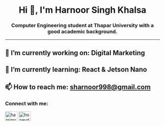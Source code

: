 <h1 align="center">Hi 👋, I'm Harnoor Singh Khalsa</h1>
<h3 align="center">Computer Engineering student at Thapar University with a good academic background.</h3>

---

🔭 I’m currently working on: Digital Marketing
---
🌱 I’m currently learning: React & Jetson Nano
---
📫 How to reach me: sharnoor998@gmail.com
---

<h3 align="left">Connect with me:</h3>
<p align="left">
<a href="https://www.linkedin.com/in/harnoor-singh-3aa56421a/" target="blank"><img align="center" src="https://raw.githubusercontent.com/rahuldkjain/github-profile-readme-generator/master/src/images/icons/Social/linked-in-alt.svg" alt="harsimran singh dalal" height="30" width="40" /></a>
<a href="https://instagram.com/harnoor_s1699" target="blank"><img align="center" src="https://raw.githubusercontent.com/rahuldkjain/github-profile-readme-generator/master/src/images/icons/Social/instagram.svg" alt="honeydalal_20" height="30" width="40" /></a>
</p>
